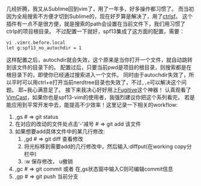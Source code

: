 几经折腾，我又从Sublime回到vim了，用了一年多，好多操作都习惯了。
而当初因为全局搜索不方便才切到Sublime的，现在好歹算是解决了，用了[ctrlsf](https://github.com/dyng/ctrlsf.vim)。
这个插件有一点不是很方便，就是搜索的path会设置在当前文件下，我们用习惯了ctrlp的项目根目录。
不过配置一下就好，spf13集成了这方面的配置，需要：
```
vi .vimrc.before.local
let g:spf13_no_autochdir = 1
```
这样配置之后，autochdir就会失效，这个原来是当你打开一个文件，就自动跳转到该文件的目录下的。
配置过后，只要当前pwd是项目的根目录，则搜索都是在根目录下的，即使你已经通过搜索进入一个文件。
同时由于autochdir失效了，所以平时可以用ctrl+e打开当前nerdtree目录也失效了，不过`,,e`可以解决这个问题。
耶~我心满意足了。
接下来我决心好好用上[Fugitive](https://github.com/tpope/vim-fugitive)这个神器！
认真观看了[VimCast](http://vimcasts.org/episodes/fugitive-vim-working-with-the-git-index/)，如果你也是spf13-vim的使用者，我强烈建议你把这个系列看完，
若是能应用到平常开发中去，能提高不少效率！这里记录一下相关的workflow:

1. ,gs # => git status
2. 在对应的改动的文件处点击‘-’减号 # => git add 该文件
3. 如果想要add具体文件中的某几行修改:
    1. ,gd # => git diff 查看修改
    2. 将光标移到需要add的几行修改中，然后输入:diffput(在working copy分栏中)
    3. :w 保存修改， u撤销
4. ,gc # => git commit 或者 在,gs状态窗中输入C则可编辑commit信息
5. ,gp # => git push 当前分支
